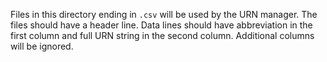 Files in this directory ending in `.csv` will be used by the URN manager.
The files should have a header line.  Data lines should have abbreviation in the
first column and full URN string in the second column.  Additional columns
will be ignored.
